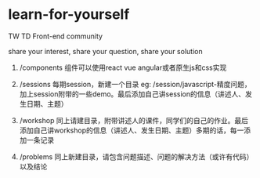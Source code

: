 # learn-for-yourself
TW TD Front-end community

share your interest, share your question, share your solution

1. /components 组件可以使用react vue angular或者原生js和css实现

2. /sessions 每期session，新建一个目录 eg: /session/javascript-精度问题，加上session附带的一些demo。最后添加自己讲session的信息（讲述人、发生日期、主题）

3. /workshop 同上请建目录，附带讲述人的课件，同学们的自己的作业。最后添加自己讲workshop的信息（讲述人、发生日期、主题）多期的话，每一添加一条记录

4. /problems 同上新建目录，请包含问题描述、问题的解决方法（或许有代码）以及结论
